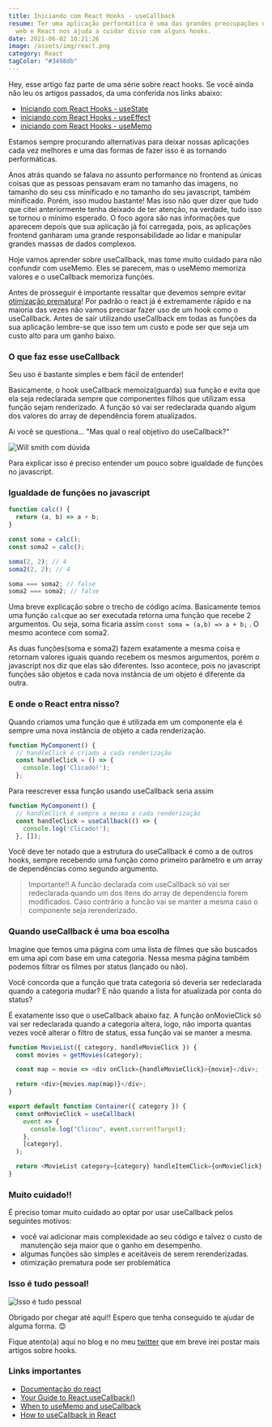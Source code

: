 ```yaml
---
title: Iniciando com React Hooks - useCallback
resume: Ter uma aplicação performática é uma das grandes preocupações do mundo
  web e React nos ajuda a cuidar disso com alguns hooks.
date: 2021-06-02 10:21:26
image: /assets/img/react.png
category: React
tagColor: "#3498db"
---
```


Hey, esse artigo faz parte de uma série sobre react hooks. Se você ainda não leu os artigos passados, da uma conferida nos links abaixo:

- [Iniciando com React Hooks - useState](https://www.crisgon.dev/iniciando-com-react-hooks-usestate/)
- [iniciando com React Hooks - useEffect](https://www.crisgon.dev/iniciando-com-react-hooks-useeffect/)
- [iniciando com React Hooks - useMemo](https://www.crisgon.dev/iniciando-com-react-hooks-usememo/)

Estamos sempre procurando alternativas para deixar nossas aplicações cada vez melhores e uma das formas de fazer isso é as tornando performáticas.

Anos atrás quando se falava no assunto performance no frontend as únicas coisas que as pessoas pensavam eram no tamanho das imagens, no tamanho do seu css minificado e no tamanho do seu javascript, também minificado. Porém, isso mudou bastante! Mas isso não quer dizer que tudo que citei anteriormente tenha deixado de ter atenção, na verdade, tudo isso se tornou o mínimo esperado. O foco agora são nas informações que aparecem depois que sua aplicação já foi carregada, pois, as aplicações frontend ganharam uma grande responsabilidade ao lidar e manipular grandes massas de dados complexos.

Hoje vamos aprender sobre useCallback, mas tome muito cuidado para não confundir com useMemo. Eles se parecem, mas o useMemo memoriza valores e o useCallback memoriza funções.

Antes de prosseguir é importante ressaltar que devemos sempre evitar [otimização prematura](https://woliveiras.com.br/posts/como-evitar-a-otimizacao-prematura/)! Por padrão o react já é extremamente rápido e na maioria das vezes não vamos precisar fazer uso de um hook como o useCallback. Antes de sair utilizando useCallback em todas as funções da sua aplicação lembre-se que isso tem um custo e pode ser que seja um custo alto para um ganho baixo.

### O que faz esse useCallback

Seu uso é bastante simples e bem fácil de entender!

Basicamente, o hook useCallback memoiza(guarda) sua função e evita que ela seja redeclarada sempre que componentes filhos que utilizam essa função sejam renderizado. A função só vai ser redeclarada quando algum dos valores do array de dependência forem atualizados.

Ai você se questiona... "Mas qual o real objetivo do useCallback?"

![Will smith com dúvida](/assets/img/will.gif "Will smith com dúvida")

Para explicar isso é preciso entender um pouco sobre igualdade de funções no javascript.

### Igualdade de funções no javascript

```javascript
function calc() {
  return (a, b) => a + b;
}

const soma = calc();
const soma2 = calc();

soma(2, 2); // 4
soma2(2, 2); // 4

soma === soma2; // false
soma2 === soma2; // false
```

Uma breve explicação sobre o trecho de código acima. Basicamente temos uma função `calc`que ao ser executada retorna uma função que recebe 2 argumentos. Ou seja, soma ficaria assim `const soma = (a,b) => a + b;` . O mesmo acontece com soma2.

As duas funções(soma e soma2) fazem exatamente a mesma coisa e retornam valores iguais quando recebem os mesmos argumentos, porém o javascript nos diz que elas são diferentes. Isso acontece, pois no javascript funções são objetos e cada nova instância de um objeto é diferente da outra.

### E onde o React entra nisso?

Quando criamos uma função que é utilizada em um componente ela é sempre uma nova instância de objeto a cada renderização.

```javascript
function MyComponent() {
  // handleClick é criado a cada renderização
  const handleClick = () => {
    console.log('Clicado!');
  };
```

Para reescrever essa função usando useCallback seria assim

```javascript
function MyComponent() {
  // handleClick é sempre a mesma a cada renderização
  const handleClick = useCallback(() => {
    console.log('Clicado!');
  }, []);
```

Você deve ter notado que a estrutura do useCallback é como a de outros hooks, sempre recebendo uma função como primeiro parâmetro e um array de dependências como segundo argumento.

> Importante!! A funcão declarada com useCallback só vai ser redeclarada quando um dos itens do array de dependencia forem modificados. Caso contrário a funcão vai se manter a mesma caso o componente seja rerenderizado.

### Quando useCallback é uma boa escolha

Imagine que temos uma página com uma lista de filmes que são buscados em uma api com base em uma categoria. Nessa mesma página também podemos filtrar os filmes por status (lançado ou não).

Você concorda que a função que trata categoria só deveria ser redeclarada quando a categoria mudar? E não quando a lista for atualizada por conta do status?

É exatamente isso que o useCallback abaixo faz. A função onMovieClick só vai ser redeclarada quando a categoria altera, logo, não importa quantas vezes você alterar o filtro de status, essa função vai se manter a mesma.

```javascript
function MovieList({ category, handleMovieClick }) {
  const movies = getMovies(category);

  const map = movie => <div onClick={handleMovieClick}>{movie}</div>;

  return <div>{movies.map(map)}</div>;
}

export default function Container({ category }) {
  const onMovieClick = useCallback(
    event => {
      console.log("Clicou", event.currentTarget);
    },
    [category],
  );

  return <MovieList category={category} handleItemClick={onMovieClick} />;
}
```

### Muito cuidado!!

É preciso tomar muito cuidado ao optar por usar useCallback pelos seguintes motivos:

- você vai adicionar mais complexidade ao seu código e talvez o custo de manutenção seja maior que o ganho em desempenho.
- algumas funções são simples e aceitáveis de serem rerenderizadas.
- otimização prematura pode ser problemática

### Isso é tudo pessoal!

![Isso é tudo pessoal](https://i.pinimg.com/originals/2a/82/1e/2a821ee45ca3cbc384c0b70f730248ae.gif)

Obrigado por chegar até aqui!! Espero que tenha conseguido te ajudar de alguma forma. 😊

Fique atento(a) aqui no blog e no meu [twitter](https://twitter.com/Gonkristiano) que em breve irei postar mais artigos sobre hooks.

### Links importantes

- [Documentação do react](https://pt-br.reactjs.org/docs/getting-started.html)
- [Your Guide to React.useCallback()](https://dmitripavlutin.com/dont-overuse-react-usecallback/)
- [When to useMemo and useCallback](https://kentcdodds.com/blog/usememo-and-usecallback)
- [How to useCallback in React](https://www.robinwieruch.de/react-usecallback-hook)
